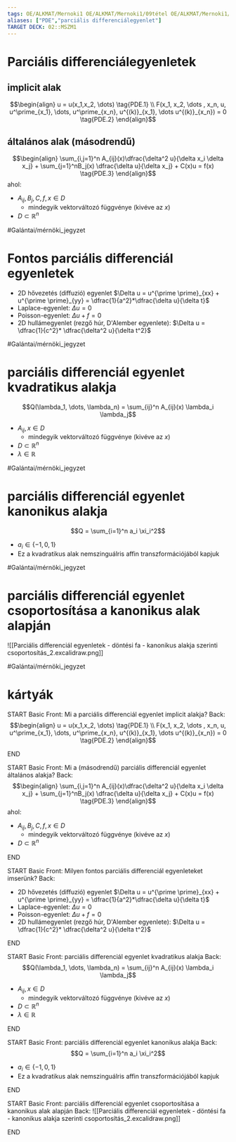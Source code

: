 ```yaml
---
tags: OE/ALKMAT/Mernoki1 OE/ALKMAT/Mernoki1/09tétel OE/ALKMAT/Mernoki1/10tétel OE/ALKMAT/Mernoki1/11tétel OE/ALKMAT/Mernoki1/12tétel OE/ALKMAT/Mernoki1/13tétel OE/ALKMAT/Mernoki1/14tétel OE/ALKMAT/Mernoki1/15tétel OE/ALKMAT/Mernoki1/16tétel OE/ALKMAT/Mernoki1/17tétel
aliases: ["PDE","parciális differenciálegyenlet"]
TARGET DECK: 02::MSZM1
---
```


# Parciális differenciálegyenletek
## implicit alak
$$\begin{align}
	u = u(x_1,x_2, \dots) \tag{PDE.1} \\
	F(x_1, x_2, \dots , x_n, u, u^\prime_{x_1}, \dots, u^\prime_{x_n}, u^{(k)}_{x_1}, \dots u^{(k)}_{x_n}) = 0 \tag{PDE.2}
\end{align}$$
## általános alak (másodrendű)
$$\begin{align}
	\sum_{i,j=1}^n A_{ij}(x)\dfrac{\delta^2 u}{\delta x_i \delta x_j} + \sum_{j=1}^nB_j(x) \dfrac{\delta u}{\delta x_j} + C(x)u = f(x) \tag{PDE.3}
\end{align}$$
ahol:
- $A_{ij}, B_j, C, f,x \in D$
	- mindegyik vektorváltozó függvénye (kivéve az $x$)
- $D \subset \mathbb{R}^n$ 

#Galántai/mérnöki_jegyzet 

# Fontos parciális differenciál egyenletek
- 2D hővezetés (diffuzió) egyenlet $\Delta u = u^{\prime \prime}_{xx} + u^{\prime \prime}_{yy} = \dfrac{1}{a^2}*\dfrac{\delta u}{\delta t}$
- Laplace-egyenlet: $\Delta u = 0$
- Poisson-egyenlet: $\Delta u + f = 0$
- 2D hullámegyenlet (rezgő húr, D'Alember egyenlete): $\Delta u = \dfrac{1}{c^2}* \dfrac{\delta^2 u}{\delta t^2}$

#Galántai/mérnöki_jegyzet 

# parciális differenciál egyenlet kvadratikus alakja
$$Q(\lambda_1, \dots, \lambda_n) = \sum_{ij}^n A_{ij}(x) \lambda_i \lambda_j$$
- $A_{ij},x \in D$
	- mindegyik vektorváltozó függvénye (kivéve az $x$)
- $D \subset \mathbb{R}^n$ 
- $\lambda \in \mathbb{R}$

#Galántai/mérnöki_jegyzet 

# parciális differenciál egyenlet kanonikus alakja
$$Q = \sum_{i=1}^n a_i \xi_i^2$$
- $a_i \in \{ -1,0,1 \}$
- Ez a kvadratikus alak nemszinguálris affin transzformációjából kapjuk

#Galántai/mérnöki_jegyzet 

# parciális differenciál egyenlet csoportosítása a kanonikus alak alapján
![[Parciális differenciál egyenletek - döntési fa - kanonikus alakja szerinti csoportosítás_2.excalidraw.png]]

#Galántai/mérnöki_jegyzet 

# kártyák
START
Basic
Front:
Mi a parciális differenciál egyenlet implicit alakja?
Back:
$$\begin{align}
	u = u(x_1,x_2, \dots) \tag{PDE.1} \\
	F(x_1, x_2, \dots , x_n, u, u^\prime_{x_1}, \dots, u^\prime_{x_n}, u^{(k)}_{x_1}, \dots u^{(k)}_{x_n}) = 0 \tag{PDE.2}
\end{align}$$
<!--ID: 1687207614380-->
END

START
Basic
Front:
Mi a (másodrendű) parciális differenciál egyenlet általános alakja?
Back:
$$\begin{align}
	\sum_{i,j=1}^n A_{ij}(x)\dfrac{\delta^2 u}{\delta x_i \delta x_j} + \sum_{j=1}^nB_j(x) \dfrac{\delta u}{\delta x_j} + C(x)u = f(x) \tag{PDE.3}
\end{align}$$
ahol:
- $A_{ij}, B_j, C, f,x \in D$
	- mindegyik vektorváltozó függvénye (kivéve az $x$)
- $D \subset \mathbb{R}^n$ 
<!--ID: 1687207614388-->
END

START
Basic
Front:
Milyen fontos parciális differenciál egyenleteket imserünk?
Back:
- 2D hővezetés (diffuzió) egyenlet $\Delta u = u^{\prime \prime}_{xx} + u^{\prime \prime}_{yy} = \dfrac{1}{a^2}*\dfrac{\delta u}{\delta t}$
- Laplace-egyenlet: $\Delta u = 0$
- Poisson-egyenlet: $\Delta u + f = 0$
- 2D hullámegyenlet (rezgő húr, D'Alember egyenlete): $\Delta u = \dfrac{1}{c^2}* \dfrac{\delta^2 u}{\delta t^2}$
<!--ID: 1687207614394-->
END

START
Basic
Front:
parciális differenciál egyenlet kvadratikus alakja
Back:
$$Q(\lambda_1, \dots, \lambda_n) = \sum_{ij}^n A_{ij}(x) \lambda_i \lambda_j$$
- $A_{ij},x \in D$
	- mindegyik vektorváltozó függvénye (kivéve az $x$)
- $D \subset \mathbb{R}^n$ 
- $\lambda \in \mathbb{R}$
<!--ID: 1687207614399-->
END

START
Basic
Front:
parciális differenciál egyenlet kanonikus alakja
Back:
$$Q = \sum_{i=1}^n a_i \xi_i^2$$
- $a_i \in \{ -1,0,1 \}$
- Ez a kvadratikus alak nemszinguálris affin transzformációjából kapjuk
<!--ID: 1687207614406-->
END

START
Basic
Front:
parciális differenciál egyenlet csoportosítása a kanonikus alak alapján
Back:
![[Parciális differenciál egyenletek - döntési fa - kanonikus alakja szerinti csoportosítás_2.excalidraw.png]]
<!--ID: 1687207634080-->
END